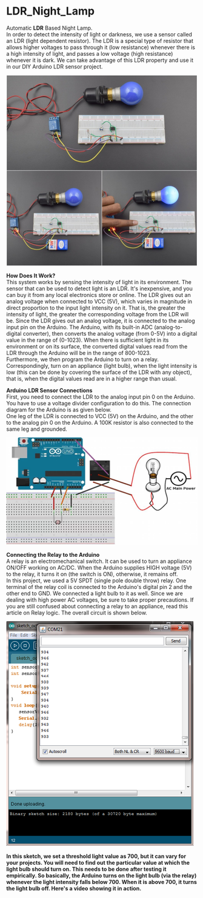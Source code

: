 # LDR_Night_Lamp
Automatic <b>LDR</b> Based Night Lamp.<br>
In order to detect the intensity of light or darkness, we use a sensor called an LDR (light dependent resistor). The LDR is a special type of resistor that allows higher voltages to pass through it (low resistance) whenever there is a high intensity of light, and passes a low voltage (high resistance) whenever it is dark. We can take advantage of this LDR property and use it in our DIY Arduino LDR sensor project.<br>

![EPrototype](https://raw.githubusercontent.com/sarthaksahni1/Automatic_LDR_Night_Lamp/master/Prototype.jpg)<br>

<b>How Does It Work?</b><br>
This system works by sensing the intensity of light in its environment. The sensor that can be used to detect light is an LDR. It's inexpensive, and you can buy it from any local electronics store or online.<bb>
The LDR gives out an analog voltage when connected to VCC (5V), which varies in magnitude in direct proportion to the input light intensity on it. That is, the greater the intensity of light, the greater the corresponding voltage from the LDR will be. Since the LDR gives out an analog voltage, it is connected to the analog input pin on the Arduino. The Arduino, with its built-in ADC (analog-to-digital converter), then converts the analog voltage (from 0-5V) into a digital value in the range of (0-1023). When there is sufficient light in its environment or on its surface, the converted digital values read from the LDR through the Arduino will be in the range of 800-1023.<br>
Furthermore, we then program the Arduino to turn on a relay. Correspondingly, turn on an appliance (light bulb), when the light intensity is low (this can be done by covering the surface of the LDR with any object), that is, when the digital values read are in a higher range than usual.

<b>Arduino LDR Sensor Connections</b><br>
First, you need to connect the LDR to the analog input pin 0 on the Arduino. You have to use a voltage divider configuration to do this. The connection diagram for the Arduino is as given below.<br>
One leg of the LDR is connected to VCC (5V) on the Arduino, and the other to the analog pin 0 on the Arduino. A 100K resistor is also connected to the same leg and grounded. <br>

![Connections](https://raw.githubusercontent.com/sarthaksahni1/Automatic_LDR_Night_Lamp/master/Circuit.jpg)<br>

<b>Connecting the Relay to the Arduino</b><br>
A relay is an electromechanical switch. It can be used to turn an appliance ON/OFF working on AC/DC. When the Arduino supplies HIGH voltage (5V) to the relay, it turns it on (the switch is ON), otherwise, it remains off.<br>
In this project, we used a 5V SPDT (single pole double throw) relay. One terminal of the relay coil is connected to the Arduino's digital pin 2 and the other end to GND. We connected a light bulb to it as well. Since we are dealing with high power AC voltages, be sure to take proper precautions. If you are still confused about connecting a relay to an appliance, read this article on Relay logic. The overall circuit is shown below.<br>

![Serial](https://raw.githubusercontent.com/sarthaksahni1/Automatic_LDR_Night_Lamp/master/SerialMonitor.webp)<br>

<b>In this sketch, we set a threshold light value as 700, but it can vary for your projects. You will need to find out the particular value at which the light bulb should turn on. This needs to be done after testing it empirically. So basically, the Arduino turns on the light bulb (via the relay) whenever the light intensity falls below 700. When it is above 700, it turns the light bulb off. Here's a video showing it in action.</b>
